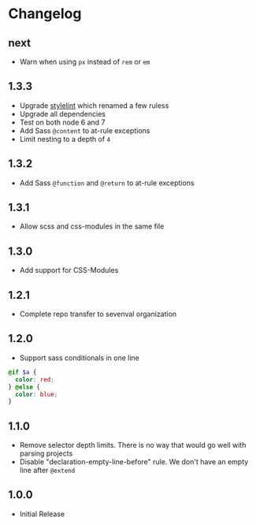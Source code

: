 # Changelog

## next

- Warn when using `px` instead of `rem` or `em`

## 1.3.3

- Upgrade [stylelint](https://github.com/stylelint/stylelint) which renamed a few ruless
- Upgrade all dependencies
- Test on both node 6 and 7
- Add Sass `@content` to at-rule exceptions
- Limit nesting to a depth of `4`

## 1.3.2

- Add Sass `@function` and `@return` to at-rule exceptions

## 1.3.1

- Allow scss and css-modules in the same file

## 1.3.0

- Add support for CSS-Modules

## 1.2.1

- Complete repo transfer to sevenval organization

## 1.2.0

- Support sass conditionals in one line

```scss
@if $a {
  color: red;
} @else {
  color: blue;
}
```

## 1.1.0

- Remove selector depth limits. There is no way that would go well with parsing projects
- Disable "declaration-empty-line-before" rule. We don't have an empty line after `@extend`

## 1.0.0

- Initial Release
